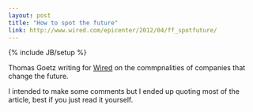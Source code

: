 ```yaml
---
layout: post
title: "How to spot the future"
link: http://www.wired.com/epicenter/2012/04/ff_spotfuture/
---
```

{% include JB/setup %}

Thomas Goetz writing for [Wired](http://www.wired.com/epicenter/2012/04/ff_spotfuture/) on the commpnalities of companies that change the future.

I intended to make some comments but I ended up quoting most of the article, best if you just read it yourself.
